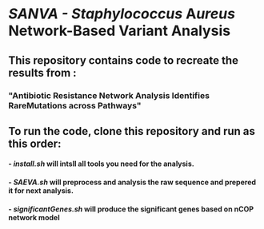 # **SANVA - **S***taphylococcus* **A***ureus* **N**etwork-Based **V**ariant **A**nalysis 
##  This repository contains code to recreate the results from :
###  "Antibiotic Resistance Network Analysis Identifies RareMutations across Pathways"


## To run the code, clone this repository and run as this order:
 ####   - *install.sh* will intsll all tools you need for the analysis.
 ####   - *SAEVA.sh* will preprocess and analysis the raw sequence and prepered it for next analysis.
 ####   - *significantGenes.sh* will produce the significant genes based on nCOP network model
